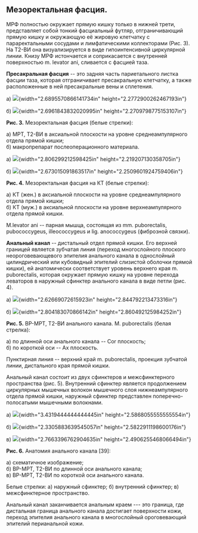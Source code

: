 ## Мезоректальная фасция.

МРФ полностью окружает прямую кишку только в нижней трети, представляет собой тонкий фасциальный футляр, отграничивающий прямую кишку и окружающую её жировую клетчатку с параректальными сосудами и лимфатическими коллекторами (Рис. 3). На Т2-ВИ она визуализируется в виде гипоинтенсивной циркулярной линии. Книзу МРФ истончается и соприкасается с внутренней поверхностью m. levator ani, сливается с фасцией таза.

**Пресакральная фасция** -- это задняя часть париетального листка фасции таза, которая отграничивает пресакральную клетчатку, а также расположенные в ней пресакральные вены и сплетения.

а) ![](./img/anatomy/fig3/image54.png){width="2.6895570866141734in" height="2.2772900262467193in"}

б) ![](./img/anatomy/fig3/image32.png){width="2.6961843832020995in" height="2.2709798775153107in"}

**Рис. 3.** Мезоректальная фасция (белые стрелки):

а) МРТ, Т2-ВИ в аксиальной плоскости на уровне среднеампулярного отдела прямой кишки;  
б) макропрепарат послеоперационного материала.

а) ![](./img/anatomy/fig4/image39.png){width="2.806299212598425in" height="2.219207130358705in"}

б) ![](./img/anatomy/fig4/image21.png){width="2.673015091863517in" height="2.2509601924759406in"}

**Рис. 4.** Мезоректальная фасция на КТ (белые стрелки):

а) КТ (жен.) в аксиальной плоскости на уровне среднеампулярного отдела прямой кишки;  
б) КТ (муж.) в аксиальной плоскости на уровне верхнеампулярного отдела прямой кишки.

M.levator ani -- парная мышца, состоящая из mm. puborectalis,
pubococcygeus, illeococcygeus и lig. anococcygeus (фиброзной связки).

**Анальный канал** -- дистальный отдел прямой кишки. Его верхней границей является зубчатая линия (переход многослойного плоского неороговевающевого эпителия анального канала в однослойный цилиндрический или кубовидный эпителий слизистой оболочки прямой кишки), ей анатомически соответствует уровень верхнего края m. puborectalis, которая окружает прямую кишку на уровне перехода леваторов в наружный сфинктер анального канала в виде петли (рис. 4).

а) ![](./img/anatomy/fig5/image60.png){width="2.62669072615923in" height="2.844792213473316in"}

б) ![](./img/anatomy/fig5/image10.png){width="2.804183070866142in" height="2.860492125984252in"}

**Рис. 5.** ВР-МРТ, Т2-ВИ анального канала. M. puborectalis (белая стрелка):

а) по длинной оси анального канала -- Cor плоскость;  
б) по короткой оси -- Ax плоскость.

Пунктирная линия -- верхний край m. puborectalis, проекция зубчатой линии, дистального края прямой кишки.

Анальный канал состоит из двух сфинктеров и межсфинктерного пространства
(рис. 5). Внутренний сфинктер является продолжением циркулярных мышечных
волокон мышечного слоя нижнеампулярного отдела прямой кишки, наружный
сфинктер представлен поперечно-полосатыми мышечными волокнами.

а) ![](./img/anatomy/fig6/image15.png){width="3.4319444444444445in" height="2.5868055555555554in"}

б) ![](./img/anatomy/fig6/image20.png){width="2.3305883639545057in" height="2.5822911198600176in"}

в) ![](./img/anatomy/fig6/image14.png){width="2.7663396762904635in" height="2.4906255468066494in"}

**Рис. 6.** Анатомия анального канала \[39\]:

а) схематичное изображение;  
б) ВР-МРТ, Т2-ВИ по длинной оси анального канала;  
в) ВР-МРТ, Т2-ВИ по короткой оси анального канала.

Белые стрелки: а) наружный сфинктер; б) внутренний сфинктер; в) межсфинктерное пространство.

Анальный канал заканчивается анальным краем --- это граница, где
дистальная граница анального канала достигает поверхности кожи, переход
эпителия анального канала в многослойный ороговевающий эпителий
перианальной кожи.

